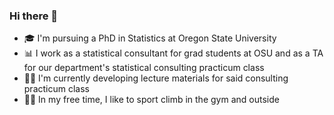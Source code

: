 ### Hi there 👋

<!--
**MilesMoran/MilesMoran** is a ✨ _special_ ✨ repository because its `README.md` (this file) appears on your GitHub profile.

Here are some ideas to get you started:

- 🔭 I’m currently working on ...
- 🌱 I’m currently learning ...
- 👯 I’m looking to collaborate on ...
- 🤔 I’m looking for help with ...
- 💬 Ask me about ...
- 📫 How to reach me: ...
- 😄 Pronouns: ...
- ⚡ Fun fact: ...
-->

- 🎓 I'm pursuing a PhD in Statistics at Oregon State University
- 📊 I work as a statistical consultant for grad students at OSU and as a TA for our department's statistical consulting practicum class
- 👨‍🏫 I'm currently developing lecture materials for said consulting practicum class 
- 🧗‍♂️ In my free time, I like to sport climb in the gym and outside
